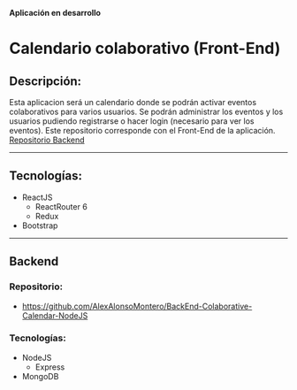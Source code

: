 __Aplicación en desarrollo__
# Calendario colaborativo (Front-End)


## Descripción:
Esta aplicacion será un calendario donde se podrán activar eventos colaborativos para varios usuarios. Se podrán administrar los eventos y los usuarios pudiendo registrarse o hacer login (necesario para ver los eventos). Este repositorio corresponde con el Front-End de la aplicación.
[Repositorio Backend](https://github.com/AlexAlonsoMontero/BackEnd-Colaborative-Calendar-NodeJS)

---
## Tecnologías:
* ReactJS
    * ReactRouter 6
    * Redux
* Bootstrap

---
## Backend
### Repositorio:
* https://github.com/AlexAlonsoMontero/BackEnd-Colaborative-Calendar-NodeJS
### Tecnologías:
* NodeJS
    * Express
* MongoDB




